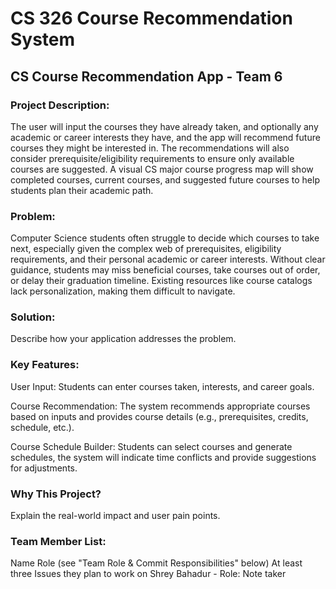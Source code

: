 # CS 326 Course Recommendation System

## CS Course Recommendation App - Team 6

### Project Description:
The user will input the courses they have already taken, and optionally any academic or career interests they have, and the app will recommend future courses they might be interested in.
The recommendations will also consider prerequisite/eligibility requirements to ensure only available courses are suggested.
A visual CS major course progress map will show completed courses, current courses, and suggested future courses to help students plan their academic path.
 
### Problem: 
Computer Science students often struggle to decide which courses to take next, especially given the complex web of prerequisites, eligibility requirements, and their personal academic or career interests.
Without clear guidance, students may miss beneficial courses, take courses out of order, or delay their graduation timeline. Existing resources like course catalogs lack personalization, making them difficult to navigate.


### Solution: 
Describe how your application addresses the problem.

### Key Features: 
User Input:
Students can enter courses taken, interests, and career goals.

Course Recommendation:
The system recommends appropriate courses based on inputs and provides course details (e.g., prerequisites, credits, schedule, etc.).

Course Schedule Builder:
Students can select courses and generate schedules, the system will indicate time conflicts and provide suggestions for adjustments.

### Why This Project? 
Explain the real-world impact and user pain points.

### Team Member List:
Name
Role (see "Team Role & Commit Responsibilities" below)
At least three Issues they plan to work on
Shrey Bahadur
    - Role: Note taker
